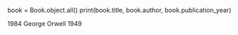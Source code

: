 book = Book.object.all()
print(book.title, book.author, book.publication_year)

1984 George Orwell 1949